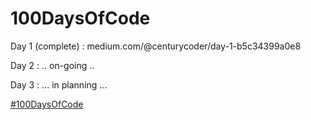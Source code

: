 # 100DaysOfCode

Day 1 (complete) : medium.com/@centurycoder/day-1-b5c34399a0e8

Day 2 : .. on-going ..

Day 3 : ... in planning ...

[#100DaysOfCode](https://100daysofcode.com)
